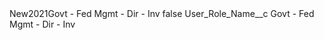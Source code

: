 <?xml version="1.0" encoding="UTF-8"?>
<CustomMetadata xmlns="http://soap.sforce.com/2006/04/metadata" xmlns:xsi="http://www.w3.org/2001/XMLSchema-instance" xmlns:xsd="http://www.w3.org/2001/XMLSchema">
    <label>New2021Govt - Fed Mgmt - Dir - Inv</label>
    <protected>false</protected>
    <values>
        <field>User_Role_Name__c</field>
        <value xsi:type="xsd:string">Govt - Fed Mgmt - Dir - Inv</value>
    </values>
</CustomMetadata>
